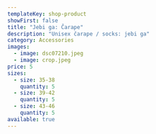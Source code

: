 ```yaml
---
templateKey: shop-product
showFirst: false
title: "Jebi ga: Čarape"
description: "Unisex čarape / socks: jebi ga"
category: Accessories
images:
  - image: dsc07210.jpeg
  - image: crop.jpeg
price: 5
sizes:
  - size: 35-38
    quantity: 5
  - size: 39-42
    quantity: 5
  - size: 43-46
    quantity: 5
available: true
---
```

